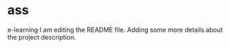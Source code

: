 # ass
e-learning
I am editing the README file. Adding some more details about the project description.
